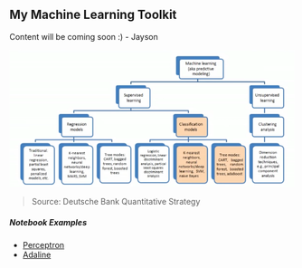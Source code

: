 ## My Machine Learning Toolkit

Content will be coming soon :) - Jayson 

![pic](img/machinelearning101.png)
>Source: Deutsche Bank Quantitative Strategy 


##### Notebook Examples

- [Perceptron](src/perceptron.ipynb)
- [Adaline](src/adaline.ipynb)